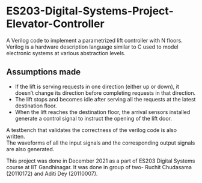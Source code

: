 # ES203-Digital-Systems-Project-Elevator-Controller #
A Verilog code to implement a parametrized lift controller with N floors. Verilog is a hardware description language similar to C used to model electronic systems at various abstraction levels.

## Assumptions made ##
* If the lift is serving requests in one direction (either up or down), it doesn’t change its direction before completing requests in that direction.
* The lift stops and becomes idle after serving all the requests at the latest destination floor.
* When the lift reaches the destination floor, the arrival sensors installed generate a control signal to instruct the opening of the lift door.
                
A testbench that validates the correctness of the verilog code is also written.  
The waveforms of all the input signals and the corresponding output signals are also generated.

This project was done in December 2021 as a part of ES203 Digital Systems course at IIT Gandhinagar. It was done in group of two- Ruchit Chudasama (20110172) and Aditi Dey (20110007). 

